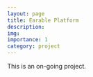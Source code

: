 ```yaml
---
layout: page
title: Earable Platform
description: 
img: 
importance: 1
category: project
---
```


This is an on-going project.
